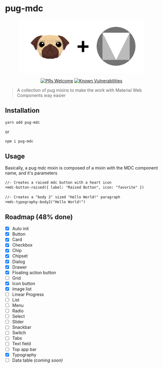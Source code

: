 # pug-mdc

<center>

![pug-mdc-logo](assets/pug-mdc-banner.png)

[![PRs Welcome](https://img.shields.io/badge/PRs-welcome-brightgreen.svg)](http://makeapullrequest.com) [![Known Vulnerabilities](https://snyk.io/test/github/henriquehbr/pug-mdc/badge.svg)](https://snyk.io/test/github/henriquehbr/pug-mdc)

</center>

> A collection of pug mixins to make the work with Material Web Components way easier

## Installation

```bash
yarn add pug-mdc
```

or

```bash
npm i pug-mdc
```

## Usage

Basically, a pug mdc mixin is composed of a mixin with the MDC component name, and it's parameters

```pug
//- Creates a raised mdc button with a heart icon
+mdc-button-raised({ label: "Raised Button", icon: "favorite" })

//- Creates a "body 2" sized "Hello World!" paragraph
+mdc-typography-body2("Hello World!")
```

## Roadmap (48% done)

- [x] Auto init
- [x] Button
- [x] Card
- [x] Checkbox
- [x] Chip
- [x] Chipset
- [x] Dialog
- [x] Drawer
- [x] Floating action button
- [ ] Grid
- [x] Icon button
- [x] Image list
- [ ] Linear Progress
- [ ] List
- [ ] Menu
- [ ] Radio
- [ ] Select
- [ ] Slider
- [ ] Snackbar
- [ ] Switch
- [ ] Tabs
- [ ] Text field
- [ ] Top app bar
- [x] Typography
- [ ] Data table _(coming soon)_